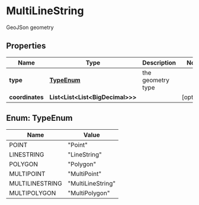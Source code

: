 

# MultiLineString

GeoJSon geometry

## Properties

| Name | Type | Description | Notes |
|------------ | ------------- | ------------- | -------------|
|**type** | [**TypeEnum**](#TypeEnum) | the geometry type |  |
|**coordinates** | **List&lt;List&lt;List&lt;BigDecimal&gt;&gt;&gt;** |  |  [optional] |



## Enum: TypeEnum

| Name | Value |
|---- | -----|
| POINT | &quot;Point&quot; |
| LINESTRING | &quot;LineString&quot; |
| POLYGON | &quot;Polygon&quot; |
| MULTIPOINT | &quot;MultiPoint&quot; |
| MULTILINESTRING | &quot;MultiLineString&quot; |
| MULTIPOLYGON | &quot;MultiPolygon&quot; |



